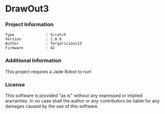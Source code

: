 DrawOut3
================



### Project Information
```
Type              : Scratch
Version           : 1.0.0
Author            : fergalicious13
Firmware          : 42
```

### Additional Information
This project requires a Jade Robot to run!

### License
This software is provided "as is" without any expressed or implied warranties.  In no case shall the author or any contributors be liable for any damages caused by the use of this software.

